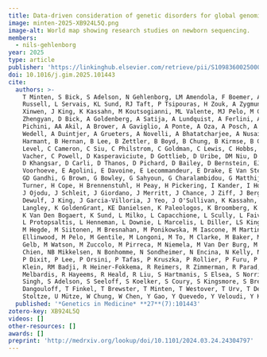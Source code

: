 ```yaml
---
title: Data-driven consideration of genetic disorders for global genomic newborn screening programs
image: minten-2025-XB924L5Q.png
image-alt: World map showing research studies on newborn sequencing.
members:
  - nils-gehlenborg
year: 2025
type: article
publisher: 'https://linkinghub.elsevier.com/retrieve/pii/S1098360025000905'
doi: 10.1016/j.gim.2025.101443
cite:
  authors: >-
    T Minten, S Bick, S Adelson, N Gehlenborg, LM Amendola, F Boemer, AJ Coffey, N Encina, A Ferlini, J Kirschner, BE
    Russell, L Servais, KL Sund, RJ Taft, P Tsipouras, H Zouk, A Zygmunt, A Ververi, C Siu, E Ponzi, E Bertini, H
    Xinwen, J King, K Kassahn, M Koutsogianni, ML Valente, MJ Pelo, M Gentile, P Orsini, R Ficarella, S Sansen, X Rui, Z
    Zhengyan, D Bick, A Goldenberg, A Satija, A Lundquist, A Ferlini, A Wiedemann, A Tuff-Lacey, A Al-Maraghi, A
    Pichini, AA Akil, A Brower, A Gaviglio, A Ponte, A Oza, A Posch, A Barry, A Rohrwasser, A Malhotra, A Lewis, A
    Wedell, A Duintjer, A Grueters, A Novelli, A Bhatatcharjee, A Nusair, A Bitton, A Stray-Pedersen, A Thurm, A
    Harmant, B Hernan, B Lee, B Zettler, B Boyd, B Chung, B Kirmse, B Greenstein, B Bennetts, B Webb, B Duz, C Bupp, C
    Level, C Cameron, C Siu, C Philstrom, C Goldman, C Lewis, C Hobbs, C Schaaf, C Greene, C Leckie, C Wu, C Kingsley, C
    Vacher, C Powell, D Kasperaviciute, D Gottlieb, D Uribe, DM Niu, D Bick, D Eckstein, D Godler, D Ledbetter, D Ansel,
    D Khangsar, D Carli, D Thanos, D Pichard, D Bailey, D Bernstein, EJ Paul Daniel, E Vengoechea, E Krupoderova, E
    Voorhoeve, E Agolini, E Davoine, E Lecommandeur, E Drake, E Van Steijvoort, FS Cole, F Ulph, F Alkuraya, F Boemer,
    GD Gandhi, G Brown, G Bowley, G Sahyoun, G Charalambidou, G Matthijs, G Jin, G Gumus, H Smith, H Etheredge, H
    Turner, H Cope, H Brennenstuhl, H Peay, H Pickering, I Kander, I Holm, I Rtskhiladze, J Buchanan, J Galarza-Cornejo,
    J Ojodu, J Schleit, J Giordano, J Merritt, J Chance, J Ziff, J Berg, J Balciuniene, JM González De Aledo-Castillo, J
    Dewulf, J King, J Garcia-Villoria, J Yeo, J O'Sullivan, K Kassahn, K Alex, K Ellsworth, K Mosiewicz, K MacDuffie, K
    Langley, K GoldenGrant, KE Danielsen, K Paleologos, K Broomberg, K Chan, K Hagman, K Kalbfleisch, K Irvine, K Hall,
    K Van Den Bogaert, K Sund, L Milko, L Capacchione, L Scully, L Faivre, L Servais, L Horwitz, L Rottensten, L Kauko,
    L Protopsaltis, L Henneman, L Downie, L Marcelis, L Diller, LS King, L Gardner, L Metherell, L St George, L Kaplun,
    M Hegde, M Siitonen, M Bresnahan, M Ponikowska, M Iascone, M Martinez-Fresno, M Raia, M Dolle, M Vu, M Aujla, M
    Ellinwood, M Pelo, M Gentile, M Longoni, M To, M Clarke, M Baker, M Berenger, M Wasserstein, M Wright, M Nyegaard, M
    Gelb, M Watson, M Zuccolo, M Pirreca, M Niemela, M Van Der Burg, M Ferrie, M Alshehri, N Sachedina, N Yin-Hsiu
    Chien, NB Mikkelsen, N Bonhomme, N Sondheimer, N Encina, N Kelly, N Miller, N Shah, N Armstrong, N Gold, OC Ceballo,
    P Dixit, P Lee, P Orsini, P Tafas, P Kruszka, P Rollier, P Furu, P Tsipouras, P Twiss, PJ Brooks, P Teekakirikul, R
    Klein, RM Badji, R Heiner-Fokkema, R Reimers, R Zimmerman, R Parad, R Scott, R Kaukonen, R Green, R Steiner, R
    Melbardis, R Hayeems, R Heald, R Liu, S Hartmanis, S Elsea, S Norris, S Grosse, S Lunke, S Yusuff, S Morgan, S
    Singh, S Adelson, S Seeloff, S Koelker, S Coury, S Kingsmore, S Brenner, S Bhatt, S Nicklen, S Clasper, S Drury, T
    Dangouloff, T Finkel, T Brewster, T Minten, T Westover, T Urv, T Defay, T Zemojtel, T Cox, T Bishop, UG Jensen, U
    Stoltze, U Mütze, W Chung, W Chen, Y Gao, Y Quevedo, Y Veloudi, Y Kousa, YR Chen, Z Hu, Z Stark, RC Green, NB Gold
  published: '*Genetics in Medicine* **27**(7):101443'
zotero-key: XB924L5Q
videos: []
other-resources: []
awards: []
preprint: 'http://medrxiv.org/lookup/doi/10.1101/2024.03.24.24304797'
---
```


